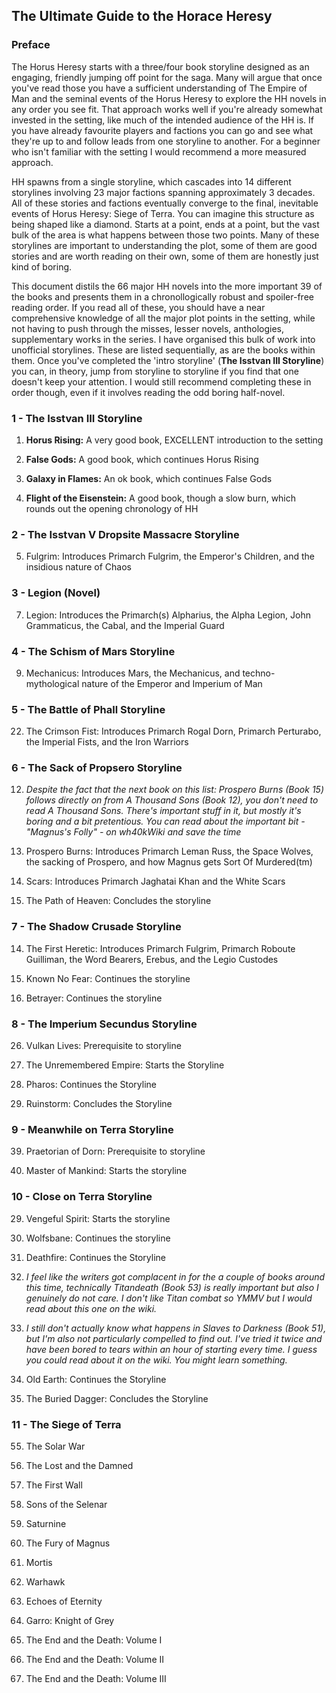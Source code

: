 ## The Ultimate Guide to the Horace Heresy
### Preface

The Horus Heresy starts with a three/four book storyline designed as an engaging, friendly jumping off point for the saga. Many will argue that once you've read those you have a sufficient understanding of The Empire of Man and the seminal events of the Horus Heresy to explore the HH novels in any order you see fit. That approach works well if you're already somewhat invested in the setting, like much of the intended audience of the HH is. If you have already favourite players and factions you can go and see what they're up to and follow leads from one storyline to another. For a beginner who isn't familiar with the setting I would recommend a more measured approach.

HH spawns from a single storyline, which cascades into 14 different storylines involving 23 major factions spanning approximately 3 decades. All of these stories and factions eventually converge to the final, inevitable events of Horus Heresy: Siege of Terra. You can imagine this structure as being shaped like a diamond. Starts at a point, ends at a point, but the vast bulk of the area is what happens between those two points. Many of these storylines are important to understanding the plot, some of them are good stories and are worth reading on their own, some of them are honestly just kind of boring. 

This document distils the 66 major HH novels into the more important 39 of the books and presents them in a chronollogically robust and spoiler-free reading order. If you read all of these, you should have a near comprehensive knowledge of all the major plot points in the setting, while not having to push through the misses, lesser novels, anthologies, supplementary works in the series. I have organised this bulk of work into unofficial storylines. These are listed sequentially, as are the books within them. Once you've completed the 'intro storyline' (**The Isstvan III Storyline**) you can, in theory, jump from storyline to storyline if you find that one doesn't keep your attention. I would still recommend completing these in order though, even if it involves reading the odd boring half-novel.



### 1 - The Isstvan III Storyline

1) **Horus Rising:** A very good book, EXCELLENT introduction to the setting

2) **False Gods:** A good book, which continues Horus Rising

3) **Galaxy in Flames:** An ok book, which continues False Gods

4) **Flight of the Eisenstein:** A good book, though a slow burn, which rounds out the opening chronology of HH



### 2 - The Isstvan V Dropsite Massacre Storyline

5) Fulgrim: Introduces Primarch Fulgrim, the Emperor's Children, and the insidious nature of Chaos



### 3 - Legion (Novel)

7) Legion: Introduces the Primarch(s) Alpharius, the Alpha Legion, John Grammaticus, the Cabal, and the Imperial Guard



### 4 - The Schism of Mars Storyline

9) Mechanicus: Introduces Mars, the Mechanicus, and techno-mythological nature of the Emperor and Imperium of Man



### 5 - The Battle of Phall Storyline

22) The Crimson Fist: Introduces Primarch Rogal Dorn, Primarch Perturabo, the Imperial Fists, and the Iron Warriors


### 6 - The Sack of Propsero Storyline

12) *Despite the fact that the next book on this list: Prospero Burns (Book 15) follows directly on from A Thousand Sons (Book 12), you don't need to read A Thousand Sons. There's important stuff in it, but mostly it's boring and a bit pretentious. You can read about the important bit - "Magnus's Folly" - on wh40kWiki and save the time*

15) Prospero Burns: Introduces Primarch Leman Russ, the Space Wolves, the sacking of Prospero, and how Magnus gets Sort Of Murdered(tm)

28) Scars: Introduces Primarch Jaghatai Khan and the White Scars

36) The Path of Heaven: Concludes the storyline



### 7 - The Shadow Crusade Storyline

14) The First Heretic: Introduces Primarch Fulgrim, Primarch Roboute Guilliman, the Word Bearers, Erebus, and the Legio Custodes

19) Known No Fear: Continues the storyline

24) Betrayer: Continues the storyline



### 8 - The Imperium Secundus Storyline

26) Vulkan Lives: Prerequisite to storyline

27) The Unremembered Empire: Starts the Storyline

34) Pharos: Continues the Storyline

46) Ruinstorm: Concludes the Storyline



### 9 - Meanwhile on Terra Storyline

39) Praetorian of Dorn: Prerequisite to storyline

41) Master of Mankind: Starts the storyline



### 10 - Close on Terra Storyline

29) Vengeful Spirit: Starts the storyline

49) Wolfsbane: Continues the storyline

43) Deathfire: Continues the Storyline

53) *I feel like the writers got complacent in for the a couple of books around this time, technically Titandeath (Book 53) is really important but also I genuinely do not care. I don't like Titan combat so YMMV but I would read about this one on the wiki.*

51) *I still don't actually know what happens in Slaves to Darkness (Book 51), but I'm also not particularly compelled to find out. I've tried it twice and have been bored to tears within an hour of starting every time. I guess you could read about it on the wiki. You might learn something.*

47) Old Earth: Continues the Storyline

54) The Buried Dagger: Concludes the Storyline



### 11 - The Siege of Terra

55) The Solar War
  
56) The Lost and the Damned

58) The First Wall

59) Sons of the Selenar

60) Saturnine

61) The Fury of Magnus

62) Mortis

63) Warhawk

64) Echoes of Eternity

65) Garro: Knight of Grey

66) The End and the Death: Volume I

67) The End and the Death: Volume II

68) The End and the Death: Volume III






